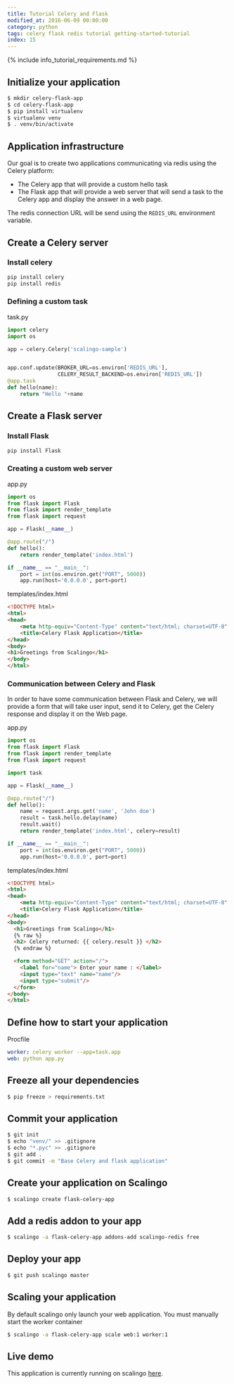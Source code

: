 ```yaml
---
title: Tutorial Celery and Flask
modified_at: 2016-06-09 00:00:00
category: python
tags: celery flask redis tutorial getting-started-tutorial
index: 15
---
```



{% include info_tutorial_requirements.md %}

## Initialize your application

```bash
$ mkdir celery-flask-app
$ cd celery-flask-app
$ pip install virtualenv
$ virtualenv venv
$ . venv/bin/activate
```

## Application infrastructure

Our goal is to create two applications communicating via redis using the Celery platform:
  * The Celery app that will provide a custom hello task
  * The Flask app that will provide a web server that will send a task to the Celery app and display the answer in a web page.

The redis connection URL will be send using the `REDIS_URL` environment variable.

## Create a Celery server

### Install celery

```bash
pip install celery
pip install redis
```

### Defining a custom task

task.py

```python
import celery
import os

app = celery.Celery('scalingo-sample')


app.conf.update(BROKER_URL=os.environ['REDIS_URL'],
                CELERY_RESULT_BACKEND=os.environ['REDIS_URL'])
@app.task
def hello(name):
    return "Hello "+name
```

## Create a Flask server

### Install Flask

```bash
pip install Flask
```

### Creating a custom web server

app.py

```python
import os
from flask import Flask
from flask import render_template
from flask import request

app = Flask(__name__)

@app.route("/")
def hello():
    return render_template('index.html')

if __name__ == "__main__":
    port = int(os.environ.get("PORT", 5000))
    app.run(host='0.0.0.0', port=port)
```

templates/index.html

```html
<!DOCTYPE html>
<html>
<head>
	<meta http-equiv="Content-Type" content="text/html; charset=UTF-8" />
	<title>Celery Flask Application</title>
</head>
<body>
<h1>Greetings from Scalingo</h1>
</body>
</html>
```

### Communication between Celery and Flask

In order to have some communication between Flask and Celery, we will provide a form that will take user input, send it to Celery, get the Celery response and display it on the Web page.

app.py

```python
import os
from flask import Flask
from flask import render_template
from flask import request

import task

app = Flask(__name__)

@app.route("/")
def hello():
    name = request.args.get('name', 'John doe')
    result = task.hello.delay(name)
    result.wait()
    return render_template('index.html', celery=result)

if __name__ == "__main__":
    port = int(os.environ.get("PORT", 5000))
    app.run(host='0.0.0.0', port=port)
```

templates/index.html

```html
<!DOCTYPE html>
<html>
<head>
	<meta http-equiv="Content-Type" content="text/html; charset=UTF-8" />
	<title>Celery Flask Application</title>
</head>
<body>
  <h1>Greetings from Scalingo</h1>
  {% raw %}
  <h2> Celery returned: {{ celery.result }} </h2>
  {% endraw %}

  <form method="GET" action="/">
    <label for="name"> Enter your name : </label>
    <input type="text" name="name"/>
    <input type="submit"/>
  </form>
</body>
</html>
```

## Define how to start your application

Procfile

```yaml
worker: celery worker --app=task.app
web: python app.py
```

## Freeze all your dependencies
```bash
$ pip freeze > requirements.txt
```

## Commit your application
```bash
$ git init
$ echo "venv/" >> .gitignore
$ echo "*.pyc" >> .gitignore
$ git add .
$ git commit -m "Base Celery and flask application"
```

## Create your application on Scalingo

```bash
$ scalingo create flask-celery-app
```

## Add a redis addon to your app
```bash
$ scalingo -a flask-celery-app addons-add scalingo-redis free
```

## Deploy your app

```bash
$ git push scalingo master
```

## Scaling your application

By default scalingo only launch your web application. You must manually start the worker container

```bash
$ scalingo -a flask-celery-app scale web:1 worker:1
```

## Live demo

This application is currently running on scalingo [here]( https://sample-python-celery.scalingo.io).

